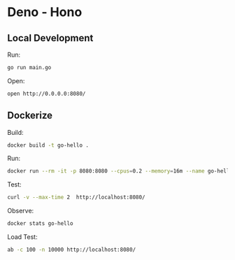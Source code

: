 # Deno - Hono

## Local Development

Run:
```sh
go run main.go
```

Open:
```sh
open http://0.0.0.0:8080/
```

## Dockerize

Build:
```sh
docker build -t go-hello .
```

Run:
```sh
docker run --rm -it -p 8080:8080 --cpus=0.2 --memory=16m --name go-hello docker.io/library/go-hello
```

Test:
```sh
curl -v --max-time 2  http://localhost:8080/
```

Observe:
```sh
docker stats go-hello
```

Load Test:
```sh
ab -c 100 -n 10000 http://localhost:8080/
```

